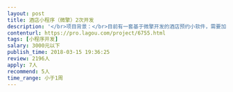 ```yaml
---                
layout: post       
title: 酒店小程序（微擎）2次开发           
description: '</br>项目背景：</br>目前有一套基于微擎开发的酒店预约小软件，需要加入入住计时返现小功能。</br></br>需求范围： </br>1.开发余额功能 ，存储余额    </br>1.2后台加入入住计时与离房停时功能</br>'     
contenturl: https://pro.lagou.com/project/6755.html      
tags: [小程序开发]            
salary: 3000元以下          
publish_time: 2018-03-15 19:36:25         
review: 2196人                   
apply: 7人                   
recommend: 5人                   
time_range: 小于1周              
---                 
```

